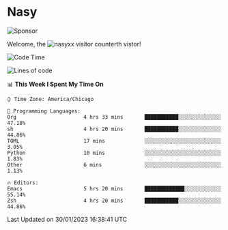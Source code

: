 # Nasy

<!--
<p align="center">
<img height="200" src="https://github-readme-stats.vercel.app/api?username=nasyxx&count_private=true&show_icons=true&theme=dracula&include_all_commits=true"/>
<img height="200" src="https://github-readme-stats.vercel.app/api/top-langs/?username=nasyxx&theme=dracula&hide=html,jupyter+notebook&count_private=true&show_icons=true"/>
</p>

  
----------------
-->

![Sponsor](https://img.shields.io/static/v1.svg?label=Sponsor&message=%E2%9D%A4&logo=GitHub&style=flat&color=pink)
 
Welcome, the ![nasyxx visitor counter](https://count.getloli.com/get/@nasyxx?theme=rule34)th vistor!
 
<!--START_SECTION:waka-->
![Code Time](http://img.shields.io/badge/Code%20Time-3%2C133%20hrs%2034%20mins-blue)

![Lines of code](https://img.shields.io/badge/From%20Hello%20World%20I%27ve%20Written-5%20Million%20lines%20of%20code-blue)

📊 **This Week I Spent My Time On** 

```text
⌚︎ Time Zone: America/Chicago

💬 Programming Languages: 
Org                      4 hrs 33 mins       ███████████░░░░░░░░░░░░░░   47.18% 
sh                       4 hrs 20 mins       ███████████░░░░░░░░░░░░░░   44.86% 
TOML                     17 mins             ░░░░░░░░░░░░░░░░░░░░░░░░░   3.05% 
Python                   10 mins             ░░░░░░░░░░░░░░░░░░░░░░░░░   1.83% 
Other                    6 mins              ░░░░░░░░░░░░░░░░░░░░░░░░░   1.13%

🔥 Editors: 
Emacs                    5 hrs 20 mins       █████████████░░░░░░░░░░░░   55.14% 
Zsh                      4 hrs 20 mins       ███████████░░░░░░░░░░░░░░   44.86%

```


 Last Updated on 30/01/2023 16:38:41 UTC
<!--END_SECTION:waka-->

<!-- ![visitors](https://visitor-badge.laobi.icu/badge?page_id=nasyxx.nasyxx) -->

